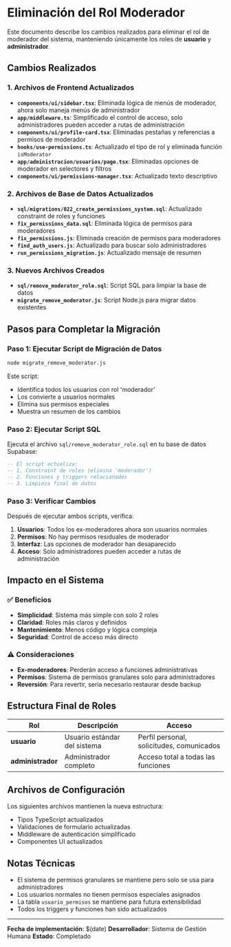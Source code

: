 # Eliminación del Rol Moderador

Este documento describe los cambios realizados para eliminar el rol de moderador del sistema, manteniendo únicamente los roles de **usuario** y **administrador**.

## Cambios Realizados

### 1. Archivos de Frontend Actualizados

- **`components/ui/sidebar.tsx`**: Eliminada lógica de menús de moderador, ahora solo maneja menús de administrador
- **`app/middleware.ts`**: Simplificado el control de acceso, solo administradores pueden acceder a rutas de administración
- **`components/ui/profile-card.tsx`**: Eliminadas pestañas y referencias a permisos de moderador
- **`hooks/use-permissions.ts`**: Actualizado el tipo de rol y eliminada función `isModerator`
- **`app/administracion/usuarios/page.tsx`**: Eliminadas opciones de moderador en selectores y filtros
- **`components/ui/permissions-manager.tsx`**: Actualizado texto descriptivo

### 2. Archivos de Base de Datos Actualizados

- **`sql/migrations/022_create_permissions_system.sql`**: Actualizado constraint de roles y funciones
- **`fix_permissions_data.sql`**: Eliminada lógica de permisos para moderadores
- **`fix_permissions.js`**: Eliminada creación de permisos para moderadores
- **`find_auth_users.js`**: Actualizado para buscar solo administradores
- **`run_permissions_migration.js`**: Actualizado mensaje de resumen

### 3. Nuevos Archivos Creados

- **`sql/remove_moderator_role.sql`**: Script SQL para limpiar la base de datos
- **`migrate_remove_moderator.js`**: Script Node.js para migrar datos existentes

## Pasos para Completar la Migración

### Paso 1: Ejecutar Script de Migración de Datos

```bash
node migrate_remove_moderator.js
```

Este script:
- Identifica todos los usuarios con rol 'moderador'
- Los convierte a usuarios normales
- Elimina sus permisos especiales
- Muestra un resumen de los cambios

### Paso 2: Ejecutar Script SQL

Ejecuta el archivo `sql/remove_moderator_role.sql` en tu base de datos Supabase:

```sql
-- El script actualiza:
-- 1. Constraint de roles (elimina 'moderador')
-- 2. Funciones y triggers relacionados
-- 3. Limpieza final de datos
```

### Paso 3: Verificar Cambios

Después de ejecutar ambos scripts, verifica:

1. **Usuarios**: Todos los ex-moderadores ahora son usuarios normales
2. **Permisos**: No hay permisos residuales de moderador
3. **Interfaz**: Las opciones de moderador han desaparecido
4. **Acceso**: Solo administradores pueden acceder a rutas de administración

## Impacto en el Sistema

### ✅ Beneficios
- **Simplicidad**: Sistema más simple con solo 2 roles
- **Claridad**: Roles más claros y definidos
- **Mantenimiento**: Menos código y lógica compleja
- **Seguridad**: Control de acceso más directo

### ⚠️ Consideraciones
- **Ex-moderadores**: Perderán acceso a funciones administrativas
- **Permisos**: Sistema de permisos granulares solo para administradores
- **Reversión**: Para revertir, sería necesario restaurar desde backup

## Estructura Final de Roles

| Rol | Descripción | Acceso |
|-----|-------------|--------|
| **usuario** | Usuario estándar del sistema | Perfil personal, solicitudes, comunicados |
| **administrador** | Administrador completo | Acceso total a todas las funciones |

## Archivos de Configuración

Los siguientes archivos mantienen la nueva estructura:
- Tipos TypeScript actualizados
- Validaciones de formulario actualizadas
- Middleware de autenticación simplificado
- Componentes UI actualizados

## Notas Técnicas

- El sistema de permisos granulares se mantiene pero solo se usa para administradores
- Los usuarios normales no tienen permisos especiales asignados
- La tabla `usuario_permisos` se mantiene para futura extensibilidad
- Todos los triggers y funciones han sido actualizados

---

**Fecha de implementación**: $(date)
**Desarrollador**: Sistema de Gestión Humana
**Estado**: Completado